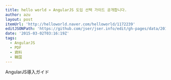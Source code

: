 ```yaml
---
title: hello world » AngularJS 도입 선택 가이드 공개합니다.
author: azu
layout: post
itemUrl: 'http://helloworld.naver.com/helloworld/1172239'
editJSONPath: 'https://github.com/jser/jser.info/edit/gh-pages/data/2015/03/index.json'
date: '2015-03-02T03:16:19Z'
tags:
  - AngularJS
  - PDF
  - 資料
  - 韓国
---
```

AngularJS導入ガイド
